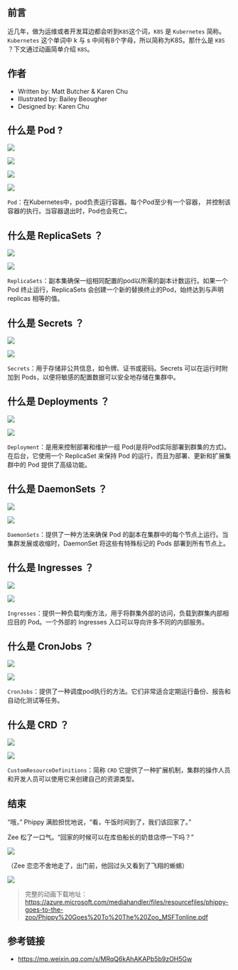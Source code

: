 ## 前言

近几年，做为运维或者开发耳边都会听到`K8S`这个词，`K8S` 是 `Kubernetes` 简称。`Kubernetes` 这个单词中 k 与 s 中间有8个字母，所以简称为K8S。那什么是 `K8S` ？下文通过动画简单介绍 `K8S`。

## 作者

- Written by: Matt Butcher & Karen Chu
- Illustrated by: Bailey Beougher
- Designed by: Karen Chu 

## 什么是 Pod ?

![](/img/k8s-chahua-1.png)

![](/img/k8s-chahua-2.png)

![](/img/k8s-chahua-3.png)

![](/img/k8s-chahua-4.png)

`Pod`：在Kubernetes中，pod负责运行容器。每个Pod至少有一个容器，
并控制该容器的执行。当容器退出时，Pod也会死亡。


## 什么是 ReplicaSets ？

![](/img/k8s-chahua-5.png)

![](/img/k8s-chahua-6.png)

`ReplicaSets`：副本集确保一组相同配置的pod以所需的副本计数运行。如果一个 Pod 终止运行，ReplicaSets 会创建一个新的替换终止的Pod，始终达到与声明 replicas 相等的值。

## 什么是 Secrets ？

![](/img/k8s-chahua-7.png)

![](/img/k8s-chahua-8.png)

`Secrets`：用于存储非公共信息，如令牌、证书或密码。Secrets 可以在运行时附加到 Pods，以便将敏感的配置数据可以安全地存储在集群中。

## 什么是 Deployments ？

![](/img/k8s-chahua-9.png)

![](/img/k8s-chahua-10.png)

`Deployment`：是用来控制部署和维护一组 Pod(是将Pod实际部署到群集的方式)。在后台，它使用一个 ReplicaSet 来保持 Pod 的运行，而且为部署、更新和扩展集群中的 Pod 提供了高级功能。

## 什么是 DaemonSets ？

![](/img/k8s-chahua-11.png)

![](/img/k8s-chahua-12.png)

`DaemonSets`：提供了一种方法来确保 Pod 的副本在集群中的每个节点上运行。当集群发展或收缩时，DaemonSet 将这些有特殊标记的 Pods 部署到所有节点上。

## 什么是 Ingresses ？

![](/img/k8s-chahua-13.png)

![](/img/k8s-chahua-14.png)

`Ingresses`：提供一种负载均衡方法，用于将群集外部的访问，负载到群集内部相应目的 Pod。一个外部的 Ingresses 入口可以导向许多不同的内部服务。

## 什么是 CronJobs ？

![](/img/k8s-chahua-15.png)

![](/img/k8s-chahua-16.png)

`CronJobs`：提供了一种调度pod执行的方法。它们非常适合定期运行备份、报告和自动化测试等任务。

## 什么是 CRD ？

![](/img/k8s-chahua-17.png)

![](/img/k8s-chahua-18.png)

`CustomResourceDefinitions`：简称 `CRD` 它提供了一种扩展机制，集群的操作人员和开发人员可以使用它来创建自己的资源类型。

## 结束

“哦，” Phippy 满脸担忧地说，“看，午饭时间到了，我们该回家了。”

Zee 松了一口气。“回家的时候可以在库伯船长的奶昔店停一下吗？”

![](/img/k8s-chahua-19.png)

（Zee 恋恋不舍地走了，出门前，他回过头又看到了飞翔的蜥蜴）

![](/img/k8s-chahua-20.png)


> 完整的动画下载地址：https://azure.microsoft.com/mediahandler/files/resourcefiles/phippy-goes-to-the-zoo/Phippy%20Goes%20To%20The%20Zoo_MSFTonline.pdf

## 参考链接

- https://mp.weixin.qq.com/s/MRqQ6kAhAKAPb5b9zOH5Gw